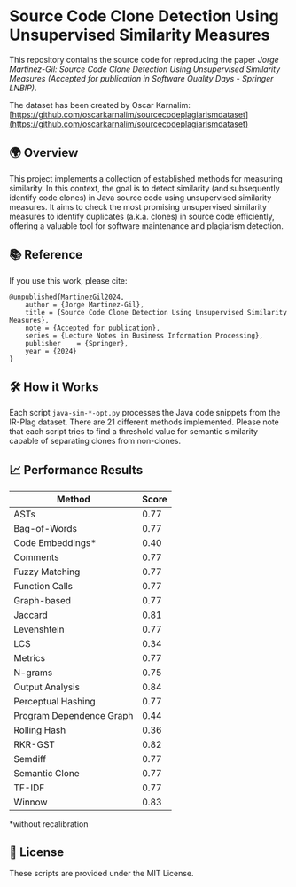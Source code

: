 # Source Code Clone Detection Using Unsupervised Similarity Measures
This repository contains the source code for reproducing the paper *Jorge Martinez-Gil: Source Code Clone Detection Using Unsupervised Similarity Measures (Accepted for publication in Software Quality Days - Springer LNBIP)*.

The dataset has been created by Oscar Karnalim: [https://github.com/oscarkarnalim/sourcecodeplagiarismdataset](https://github.com/oscarkarnalim/sourcecodeplagiarismdataset)

## 🌍 Overview

This project implements a collection of established methods for measuring similarity. In this context, the goal is to detect similarity (and subsequently identify code clones) in Java source code using unsupervised similarity measures. It aims to check the most promising unsupervised similarity measures to identify duplicates (a.k.a. clones) in source code efficiently, offering a valuable tool for software maintenance and plagiarism detection.

## 📚 Reference

If you use this work, please cite:

```
@unpublished{MartinezGil2024,
	author = {Jorge Martinez-Gil},
	title = {Source Code Clone Detection Using Unsupervised Similarity Measures},
	note = {Accepted for publication},
	series = {Lecture Notes in Business Information Processing},
	publisher    = {Springer},
	year = {2024}
}
```

## 🛠️ How it Works

Each script `java-sim-*-opt.py` processes the Java code snippets from the IR-Plag dataset. There are 21 different methods implemented. Please note that each script tries to find a threshold value for semantic similarity capable of separating clones from non-clones.

## 📈 Performance Results 

| Method                    | Score |
|---------------------------|-------|
| ASTs                      | 0.77  |
| Bag-of-Words              | 0.77  |
| Code Embeddings*          | 0.40  |
| Comments                  | 0.77  |
| Fuzzy Matching            | 0.77  |
| Function Calls            | 0.77  |
| Graph-based               | 0.77  |
| Jaccard                   | 0.81  |
| Levenshtein               | 0.77  |
| LCS                       | 0.34  |
| Metrics                   | 0.77  |
| N-grams                   | 0.75  |
| Output Analysis           | 0.84  |
| Perceptual Hashing        | 0.77  |
| Program Dependence Graph  | 0.44  |
| Rolling Hash              | 0.36  |
| RKR-GST                   | 0.82  |
| Semdiff                   | 0.77  |
| Semantic Clone            | 0.77  |
| TF-IDF                    | 0.77  |
| Winnow                    | 0.83  |

*without recalibration

## 📄 License

These scripts are provided under the MIT License. 